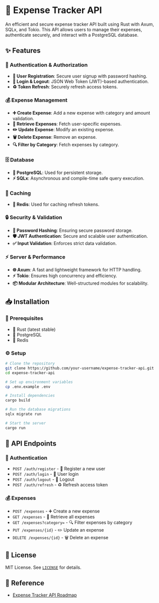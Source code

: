 # 🏦 Expense Tracker API

An efficient and secure expense tracker API built using Rust with Axum, SQLx, and Tokio. This API allows users to manage their expenses, authenticate securely, and interact with a PostgreSQL database.

## ✨ Features

### 🔐 Authentication & Authorization
- **📝 User Registration**: Secure user signup with password hashing.
- **🔑 Login & Logout**: JSON Web Token (JWT)-based authentication.
- **♻️ Token Refresh**: Securely refresh access tokens.

### 💰 Expense Management
- **➕ Create Expense**: Add a new expense with category and amount validation.
- **📂 Retrieve Expenses**: Fetch user-specific expenses.
- **✏️ Update Expense**: Modify an existing expense.
- **🗑️ Delete Expense**: Remove an expense.
- **🔍 Filter by Category**: Fetch expenses by category.

### 🗄️ Database
- **🐘 PostgreSQL**: Used for persistent storage.
- **⚡ SQLx**: Asynchronous and compile-time safe query execution.

### 🚀 Caching
- **🛑 Redis**: Used for caching refresh tokens.

### 🔒 Security & Validation
- **🔐 Password Hashing**: Ensuring secure password storage.
- **🛡️ JWT Authentication**: Secure and scalable user authentication.
- **✅ Input Validation**: Enforces strict data validation.

### ⚡ Server & Performance
- **🌐 Axum**: A fast and lightweight framework for HTTP handling.
- **⚡ Tokio**: Ensures high concurrency and efficiency.
- **📦 Modular Architecture**: Well-structured modules for scalability.

## 📥 Installation

### 📌 Prerequisites
- 🦀 Rust (latest stable)
- 🐘 PostgreSQL
- 🛑 Redis

### ⚙️ Setup
```sh
# Clone the repository
git clone https://github.com/your-username/expense-tracker-api.git
cd expense-tracker-api

# Set up environment variables
cp .env.example .env

# Install dependencies
cargo build

# Run the database migrations
sqlx migrate run

# Start the server
cargo run
```

## 📌 API Endpoints

### 🔐 Authentication
- `POST /auth/register` - 📝 Register a new user
- `POST /auth/login` - 🔑 User login
- `POST /auth/logout` - 🚪 Logout
- `POST /auth/refresh` - ♻️ Refresh access token

### 💰 Expenses
- `POST /expenses` - ➕ Create a new expense
- `GET /expenses` - 📂 Retrieve all expenses
- `GET /expenses?category=` - 🔍 Filter expenses by category
- `PUT /expenses/{id}` - ✏️ Update an expense
- `DELETE /expenses/{id}` - 🗑️ Delete an expense

## 📜 License

MIT License. See [`LICENSE`](./LICENSE) for details.

## 📌 Reference
- [Expense Tracker API Roadmap](https://roadmap.sh/projects/expense-tracker-api)


